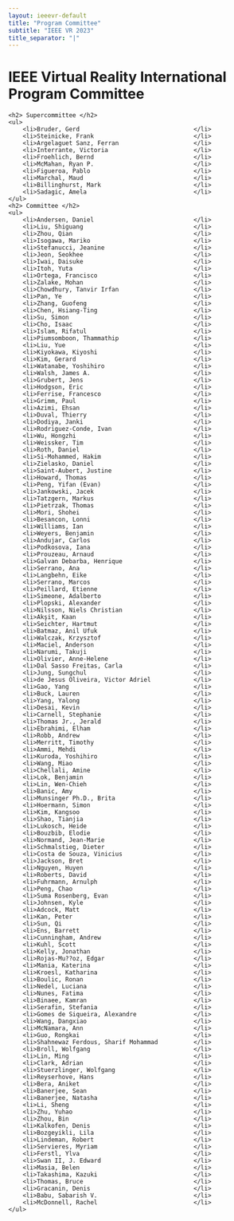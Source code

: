 ```yaml
---
layout: ieeevr-default
title: "Program Committee"
subtitle: "IEEE VR 2023"
title_separator: "|"
---
```


<div>
    <h1> IEEE Virtual Reality International Program Committee </h1>

    <h2> Supercommittee </h2>
    <ul>
        <li>Bruder, Gerd								</li>
        <li>Steinicke, Frank                            </li>
        <li>Argelaguet Sanz, Ferran                     </li>
        <li>Interrante, Victoria                        </li>
        <li>Froehlich, Bernd                            </li>
        <li>McMahan, Ryan P.                            </li>
        <li>Figueroa, Pablo                             </li>
        <li>Marchal, Maud                               </li>
        <li>Billinghurst, Mark                          </li>
        <li>Sadagic, Amela                              </li>
    </ul>
    <h2> Committee </h2>
    <ul>
        <li>Andersen, Daniel                            </li>
        <li>Liu, Shiguang                               </li>
        <li>Zhou, Qian                                  </li>
        <li>Isogawa, Mariko                             </li>
        <li>Stefanucci, Jeanine                         </li>
        <li>Jeon, Seokhee                               </li>
        <li>Iwai, Daisuke                               </li>
        <li>Itoh, Yuta                                  </li>
        <li>Ortega, Francisco                           </li>
        <li>Zalake, Mohan                               </li>
        <li>Chowdhury, Tanvir Irfan                     </li>
        <li>Pan, Ye                                     </li>
        <li>Zhang, Guofeng                              </li>
        <li>Chen, Hsiang-Ting                           </li>
        <li>Su, Simon                                   </li>
        <li>Cho, Isaac                                  </li>
        <li>Islam, Rifatul                              </li>
        <li>Piumsomboon, Thammathip                     </li>
        <li>Liu, Yue                                    </li>
        <li>Kiyokawa, Kiyoshi                           </li>
        <li>Kim, Gerard                                 </li>
        <li>Watanabe, Yoshihiro                         </li>
        <li>Walsh, James A.                             </li>
        <li>Grubert, Jens                               </li>
        <li>Hodgson, Eric                               </li>
        <li>Ferrise, Francesco                          </li>
        <li>Grimm, Paul                                 </li>
        <li>Azimi, Ehsan                                </li>
        <li>Duval, Thierry                              </li>
        <li>Dodiya, Janki                               </li>
        <li>Rodriguez-Conde, Ivan                       </li>
        <li>Wu, Hongzhi                                 </li>
        <li>Weissker, Tim                               </li>
        <li>Roth, Daniel                                </li>
        <li>Si-Mohammed, Hakim                          </li>
        <li>Zielasko, Daniel                            </li>
        <li>Saint-Aubert, Justine                       </li>
        <li>Howard, Thomas                              </li>
        <li>Peng, Yifan (Evan)                          </li>
        <li>Jankowski, Jacek                            </li>
        <li>Tatzgern, Markus                            </li>
        <li>Pietrzak, Thomas                            </li>
        <li>Mori, Shohei                                </li>
        <li>Besancon, Lonni                             </li>
        <li>Williams, Ian                               </li>
        <li>Weyers, Benjamin                            </li>
        <li>Andujar, Carlos                             </li>
        <li>Podkosova, Iana                             </li>
        <li>Prouzeau, Arnaud                            </li>
        <li>Galvan Debarba, Henrique                    </li>
        <li>Serrano, Ana                                </li>
        <li>Langbehn, Eike                              </li>
        <li>Serrano, Marcos                             </li>
        <li>Peillard, Etienne                           </li>
        <li>Simeone, Adalberto                          </li>
        <li>Plopski, Alexander                          </li>
        <li>Nilsson, Niels Christian                    </li>
        <li>Akşit, Kaan                                 </li>
        <li>Seichter, Hartmut                           </li>
        <li>Batmaz, Anil Ufuk                           </li>
        <li>Walczak, Krzysztof                          </li>
        <li>Maciel, Anderson                            </li>
        <li>Narumi, Takuji                              </li>
        <li>Olivier, Anne-Helene                        </li>
        <li>Dal Sasso Freitas, Carla                    </li>
        <li>Jung, Sungchul                              </li>
        <li>de Jesus Oliveira, Victor Adriel            </li>
        <li>Gao, Yang                                   </li>
        <li>Buck, Lauren                                </li>
        <li>Yang, Yalong                                </li>
        <li>Desai, Kevin                                </li>
        <li>Carnell, Stephanie                          </li>
        <li>Thomas Jr., Jerald                          </li>
        <li>Ebrahimi, Elham                             </li>
        <li>Robb, Andrew                                </li>
        <li>Merritt, Timothy                            </li>
        <li>Ammi, Mehdi                                 </li>
        <li>Kuroda, Yoshihiro                           </li>
        <li>Wang, Miao                                  </li>
        <li>Chellali, Amine                             </li>
        <li>Lok, Benjamin                               </li>
        <li>Lin, Wen-Chieh                              </li>
        <li>Banic, Amy                                  </li>
        <li>Munsinger Ph.D., Brita                      </li>
        <li>Hoermann, Simon                             </li>
        <li>Kim, Kangsoo                                </li>
        <li>Shao, Tianjia                               </li>
        <li>Lukosch, Heide                              </li>
        <li>Bouzbib, Elodie                             </li>
        <li>Normand, Jean-Marie                         </li>
        <li>Schmalstieg, Dieter                         </li>
        <li>Costa de Souza, Vinicius                    </li>
        <li>Jackson, Bret                               </li>
        <li>Nguyen, Huyen                               </li>
        <li>Roberts, David                              </li>
        <li>Fuhrmann, Arnulph                           </li>
        <li>Peng, Chao                                  </li>
        <li>Suma Rosenberg, Evan                        </li>
        <li>Johnsen, Kyle                               </li>
        <li>Adcock, Matt                                </li>
        <li>Kan, Peter                                  </li>
        <li>Sun, Qi                                     </li>
        <li>Ens, Barrett                                </li>
        <li>Cunningham, Andrew                          </li>
        <li>Kuhl, Scott                                 </li>
        <li>Kelly, Jonathan                             </li>
        <li>Rojas-Mu??oz, Edgar                         </li>
        <li>Mania, Katerina                             </li>
        <li>Kroesl, Katharina                           </li>
        <li>Boulic, Ronan                               </li>
        <li>Nedel, Luciana                              </li>
        <li>Nunes, Fatima                               </li>
        <li>Binaee, Kamran                              </li>
        <li>Serafin, Stefania                           </li>
        <li>Gomes de Siqueira, Alexandre                </li>
        <li>Wang, Dangxiao                              </li>
        <li>McNamara, Ann                               </li>
        <li>Guo, Rongkai                                </li>
        <li>Shahnewaz Ferdous, Sharif Mohammad          </li>
        <li>Broll, Wolfgang                             </li>
        <li>Lin, Ming                                   </li>
        <li>Clark, Adrian                               </li>
        <li>Stuerzlinger, Wolfgang                      </li>
        <li>Reyserhove, Hans                            </li>
        <li>Bera, Aniket                                </li>
        <li>Banerjee, Sean                              </li>
        <li>Banerjee, Natasha                           </li>
        <li>Li, Sheng                                   </li>
        <li>Zhu, Yuhao                                  </li>
        <li>Zhou, Bin                                   </li>
        <li>Kalkofen, Denis                             </li>
        <li>Bozgeyikli, Lila                            </li>
        <li>Lindeman, Robert                            </li>
        <li>Servieres, Myriam                           </li>
        <li>Ferstl, Ylva                                </li>
        <li>Swan II, J. Edward                          </li>
        <li>Masia, Belen                                </li>
        <li>Takashima, Kazuki                           </li>
        <li>Thomas, Bruce                               </li>
        <li>Gracanin, Denis                             </li>
        <li>Babu, Sabarish V.                           </li>
        <li>McDonnell, Rachel                           </li>
    </ul>
</div>
